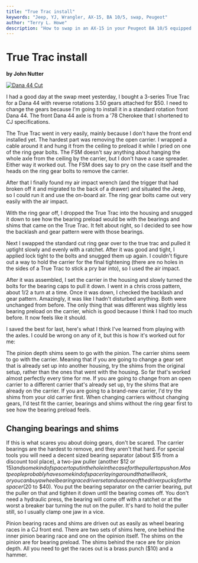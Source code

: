 ```yaml
---
title: "True Trac install"
keywords: "Jeep, YJ, Wrangler, AX-15, BA 10/5, swap, Peugeot"
author: "Terry L. Howe"
description: "How to swap in an AX-15 in your Peugeot BA 10/5 equipped Jeep Wrangler, Cherokee, or Comanche."
---
```

# True Trac install

**by John Nutter**

[![Dana 44 Cut](/img/axle/updates/sjd44front6.jpg)](/img/axle/updates/sjd44front6_.jpg) 

I had a good day at the swap meet yesterday, I bought a 3-series True Trac for a Dana 44 with reverse rotations 3.50 gears attached for $50. I need to change the gears because I'm going to install it in a standard rotation front Dana 44. The front Dana 44 axle is from a '78 Cherokee that I shortened to CJ specifications. 

The True Trac went in very easily, mainly because I don't have the front end installed yet. The hardest part was removing the open carrier. I wrapped a cable around it and hung it from the ceiling to preload it while I pried on one of the ring gear bolts. The FSM doesn't say anything about hanging the whole axle from the ceiling by the carrier, but I don't have a case spreader. Either way it worked out. The FSM does say to pry on the case itself and the heads on the ring gear bolts to remove the carrier. 

After that I finally found my air impact wrench (and the trigger that had broken off it and migrated to the back of a drawer) and situated the Jeep, so I could run it and use the on-board air. The ring gear bolts came out very easily with the air impact. 

With the ring gear off, I dropped the True Trac into the housing and snugged it down to see how the bearing preload would be with the bearings and shims that came on the True Trac. It felt about right, so I decided to see how the backlash and gear pattern were with those bearings. 

Next I swapped the standard cut ring gear over to the true trac and pulled it uptight slowly and evenly with a ratchet. After it was good and tight, I applied lock tight to the bolts and snugged them up again. I couldn't figure out a way to hold the carrier for the final tightening (there are no holes in the sides of a True Trac to stick a pry bar into), so I used the air impact. 

After it was assembled, I set the carrier in the housing and slowly turned the bolts for the bearing caps to pull it down. I went in a chris cross pattern, about 1/2 a turn at a time. Once it was down, I checked the backlash and gear pattern. Amazingly, it was like I hadn't disturbed anything. Both were unchanged from before. The only thing that was different was slightly less bearing preload on the carrier, which is good because I think I had too much before. It now feels like it should. 

I saved the best for last, here's what I think I've learned from playing with the axles. I could be wrong on any of it, but this is how it's worked out for me: 

The pinion depth shims seem to go with the pinion. The carrier shims seem to go with the carrier. Meaning that if you are going to change a gear set that is already set up into another housing, try the shims from the original setup, rather than the ones that went with the housing. So far that's worked almost perfectly every time for me. If you are going to change from an open carrier to a different carrier that's already set up, try the shims that are already on the carrier. If you are going to a brand-new carrier, I'd try the shims from your old carrier first. When changing carriers without changing gears, I'd test fit the carrier, bearings and shims without the ring gear first to see how the bearing preload feels. 

## Changing bearings and shims

If this is what scares you about doing gears, don't be scared. The carrier bearings are the hardest to remove, and they aren't that hard. For special tools you will need a decent sized bearing separator (about $15 from a discount tool place), a two-jaw puller (another $12 or $15) and some kind of spacer to put in the hole in the case for the puller to push on. Most people probably have some kind of spacer laying around that will work, or you can buy a wheel bearing race driver set and use one of the driver pucks for the spacer ($20 to $40). You put the bearing separator on the carrier bearing, put the puller on that and tighten it down until the bearing comes off. You don't need a hydraulic press, the bearing will come off with a ratchet or at the worst a breaker bar turning the nut on the puller. It's hard to hold the puller still, so I usually clamp one jaw in a vice. 

Pinion bearing races and shims are driven out as easily as wheel bearing races in a CJ front end. There are two sets of shims here, one behind the inner pinion bearing race and one on the opinion itself. The shims on the pinion are for bearing preload. The shims behind the race are for pinion depth. All you need to get the races out is a brass punch ($10) and a hammer.
